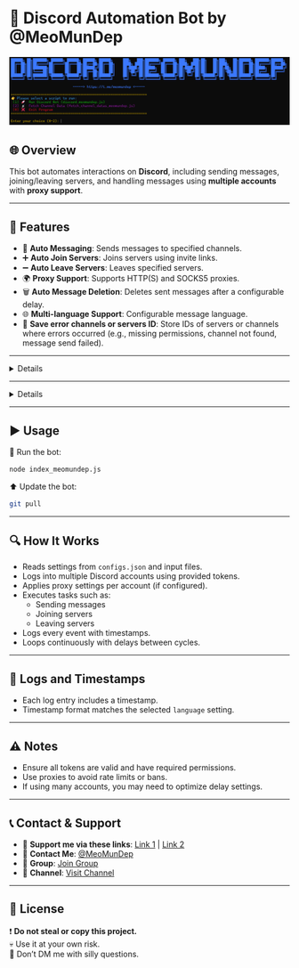 # 🤖 Discord Automation Bot by @MeoMunDep

![DISCORD_MEOMUNDEP_CLI](https://github.com/MeoMunDep/Discord-Autobot/blob/main/IMAGE/DISCORD_MEOMUNDEP_CLI.png?raw=true)

## 🌐 Overview
This bot automates interactions on **Discord**, including sending messages, joining/leaving servers, and handling messages using **multiple accounts** with **proxy support**.

---

## 🚀 Features
- 💬 **Auto Messaging**: Sends messages to specified channels.
- ➕ **Auto Join Servers**: Joins servers using invite links.
- ➖ **Auto Leave Servers**: Leaves specified servers.
- 🌍 **Proxy Support**: Supports HTTP(S) and SOCKS5 proxies.
- 🗑️ **Auto Message Deletion**: Deletes sent messages after a configurable delay.
- 🌐 **Multi-language Support**: Configurable message language.
- 📕 **Save error channels or servers ID**: Store IDs of servers or channels where errors occurred (e.g., missing permissions, channel not found, message send failed).

---

<details>
   
## 🛠️ Installation

### 📋 Requirements
- **Node.js** `v22.11.0`
- **npm** `v10.9.0`

📦 Download: [Node.js & npm](https://t.me/KeoAirDropFreeNe/257/1462)

### 📥 Steps
1. **Clone the repository:**
   ```bash
   git clone https://github.com/MeoMunDep/Discord-Autobot.git
   cd "dirscord-autobot"
   ```

2. **Install dependencies:**
   ```bash
   npm install
   ```
   ⚠️ If you see an *Execution Policy* error on Windows:
   ```bash
   Set-ExecutionPolicy -Scope Process -ExecutionPolicy Bypass
   ```
   Then rerun:
   ```bash
   npm install
   ```

3. **Configure the bot:**
   Edit the `configs.json` file to suit your preferences.

4. **Prepare input files:**
   - 📄 `tokens.txt`: List of Discord tokens (one per line).
   - 🆔 `channel_ids.txt`: List of channel IDs to send messages.
   - 🌐 `proxies.txt`: List of proxies (optional).
   - 🔗 `join_servers.txt`: Discord invite codes.
   - 🚪 `leave_servers.txt`: Server IDs to leave.
   - 📜 `messages.yaml`: Messages in multiple languages.
   - 🗂️ `error_channels.json`: Store error channels and servers ID.

📌 Helpful links:
- 🔑 Get tokens: [Here](https://t.me/KeoAirDropFreeNee/1570)
- 💬 Get chat ID: [Here](https://t.me/KeoAirDropFreeNee/1569)
- 📡 Get channel/server ID: [Here](https://t.me/KeoAirDropFreeNee/1676)
  
</details>

---

<details>

## ⚙️ Configuration (`configs.json`)

| ⚙️ Setting                  | 📘 Description                                                                 |
|----------------------------|---------------------------------------------------------------------------------|
| `maxAccountsAtOnce`        | Number of accounts to run at the same time                                      |
| `delayBetweenAccounts`     | Delay (in seconds) between starting each account                                |
| `delayEachChannel`         | Delay (in seconds) between messages in different channels              |
| `delayEachChat`            | Delay (in seconds) between messages in different chats                 |
| `timeToRestartAllAccounts` | Time (in seconds) to restart all accounts and begin again                       |
| `chat_language`            | Language used for auto-generated messages                                       |
| `auto_chat`                | Enable/disable automatic chatting                                               |
| `join_server`              | Enable/disable auto joining of servers                                          |
| `leave_server`             | Enable/disable auto leaving of servers                                          |
| `delete_message`           | Enable/disable message deletion after sending                                   |
| `enable_replies`           | Enable/disable bot replies to other messages                                    |
| `enable_reactions`         | Enable/disable message reactions                                                |
| `reaction_chance`          | Probability (0 to 1) that a message will receive a reaction                     |
| `enable_ai_replies`        | Enable/disable AI-generated replies                                             |
| `ai_providers.groq`        | API key for Groq AI provider (if used)                                          |
| `ai_providers.openrouter`  | ...                                                                             |
| `ai_providers.gemini`      | ...                                                                             |
| `ai_providers.poe`      | ...                                                                                |

🧾 Example `configs.json`:
```json
{
  "maxAccountsAtOnce": 1,
  "delayBetweenAccounts": 17,
  "delayEachChat": [11, 15],
  "delayEachChannel": [17, 19],
  "timeToRestartAllAccounts": 360,

  "chat_language": "en",

  "auto_chat": true,
  "join_server": true,
  "leave_server": true,
  "delete_message": true,
  "enable_replies": true,
  "reaction_chance": 0.5,
  "enable_reactions": true,
  "enable_ai_replies": true,

   "ai_providers": {
    "poe": [""],
    "groq": [""],
    "gemini": [""],
    "openrouter": [""]
  }
}
```

---

[GROQ_API_KEY Link](https://console.groq.com/keys)
![GROQ_API_KEY](https://github.com/MeoMunDep/Discord-Autobot/blob/main/IMAGE/GROQ_API_KEY.png?raw=true)

---

[GEMINI_API_KEY Link](https://aistudio.google.com/app/apikey)
![GEMINI_API_KEY](https://github.com/MeoMunDep/Discord-Autobot/blob/main/IMAGE/GEMINI_API_KEY.png?raw=true)

---

[OPENROUTER_API_KEY Link](https://openrouter.ai/settings/keys)
![OPENROUTER_API_KEY](https://github.com/MeoMunDep/Discord-Autobot/blob/main/IMAGE/OPENROUTER_API_KEY.png?raw=true)

---

[POE_API_KEY Link](https://poe.com/api_key)
![POE_API_KEY](https://github.com/MeoMunDep/Discord-Autobot/blob/main/IMAGE/POE_API_KEY.png?raw=true)

</details>

---

## ▶️ Usage

📌 Run the bot:
```bash
node index_meomundep.js
```

⬆️ Update the bot:
```bash
git pull
```

---

## 🔍 How It Works
- Reads settings from `configs.json` and input files.
- Logs into multiple Discord accounts using provided tokens.
- Applies proxy settings per account (if configured).
- Executes tasks such as:
  - Sending messages
  - Joining servers
  - Leaving servers
- Logs every event with timestamps.
- Loops continuously with delays between cycles.

---

## 📝 Logs and Timestamps
- Each log entry includes a timestamp.
- Timestamp format matches the selected `language` setting.

---

## ⚠️ Notes
- Ensure all tokens are valid and have required permissions.
- Use proxies to avoid rate limits or bans.
- If using many accounts, you may need to optimize delay settings.

---

## 📞 Contact & Support
- 🛒 **Support me via these links**: [Link 1](https://t.me/KeoAirDropFreeNe/312/27801) | [Link 2](https://github.com/MeoMunDep/MeoMunDep)
- 💬 **Contact Me**: [@MeoMunDep](https://t.me/MeoMunDep)
- 👥 **Group**: [Join Group](https://t.me/KeoAirDropFreeNe)
- 📢 **Channel**: [Visit Channel](https://t.me/KeoAirDropFreeNee)

---

## 📜 License
❗ **Do not steal or copy this project.**  
💀 Use it at your own risk.  
🚫 Don’t DM me with silly questions.
